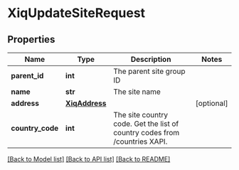 # XiqUpdateSiteRequest

## Properties
Name | Type | Description | Notes
------------ | ------------- | ------------- | -------------
**parent_id** | **int** | The parent site group ID | 
**name** | **str** | The site name | 
**address** | [**XiqAddress**](XiqAddress.md) |  | [optional] 
**country_code** | **int** | The site country code. Get the list of country codes from /countries XAPI. | 

[[Back to Model list]](../README.md#documentation-for-models) [[Back to API list]](../README.md#documentation-for-api-endpoints) [[Back to README]](../README.md)


